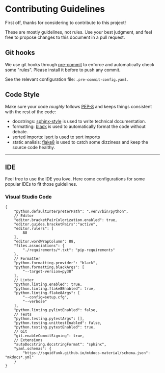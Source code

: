 # Contributing Guidelines

First off, thanks for considering to contribute to this project!

These are mostly guidelines, not rules. Use your best judgment, and feel free to propose changes to this document in a pull request.

## Git hooks

We use git hooks through [pre-commit](https://pre-commit.com/) to enforce and automatically check some "rules". Please install it before to push any commit.

See the relevant configuration file: `.pre-commit-config.yaml`.

## Code Style

Make sure your code *roughly* follows [PEP-8](https://www.python.org/dev/peps/pep-0008/) and keeps things consistent with the rest of the code:

- docstrings: [sphinx-style](https://sphinx-rtd-tutorial.readthedocs.io/en/latest/docstrings.html#the-sphinx-docstring-format) is used to write technical documentation.
- formatting: [black](https://black.readthedocs.io/) is used to automatically format the code without debate.
- sorted imports: [isort](https://pycqa.github.io/isort/) is used to sort imports
- static analisis: [flake8](https://flake8.pycqa.org/en/latest/) is used to catch some dizziness and keep the source code healthy.

----

## IDE

Feel free to use the IDE you love. Here come configurations for some popular IDEs to fit those guidelines.

### Visual Studio Code

```jsonc
{
    "python.defaultInterpreterPath": ".venv/bin/python",
    // Editor
    "editor.bracketPairColorization.enabled": true,
    "editor.guides.bracketPairs":"active",
    "editor.rulers": [
        88
    ],
    "editor.wordWrapColumn": 88,
    "files.associations": {
        "./requirements/*.txt": "pip-requirements"
    },
    // Formatter
    "python.formatting.provider": "black",
    "python.formatting.blackArgs": [
        "--target-version=py38"
    ],
    // Linter
    "python.linting.enabled": true,
    "python.linting.flake8Enabled": true,
    "python.linting.flake8Args": [
        "--config=setup.cfg",
        "--verbose"
    ],
    "python.linting.pylintEnabled": false,
    // Tests
    "python.testing.pytestArgs": [],
    "python.testing.unittestEnabled": false,
    "python.testing.pytestEnabled": true,
    // Git
    "git.enableCommitSigning": true,
    // Extensions
    "autoDocstring.docstringFormat": "sphinx",
    "yaml.schemas": {
        "https://squidfunk.github.io/mkdocs-material/schema.json": "mkdocs*.yml"
    }
}
```
